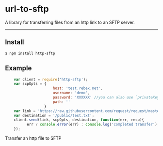 # url-to-sftp

A library for transferring files from an http link to an SFTP server.  

-----

## Install

    $ npm install http-sftp

## Example

```js
    var client = require('http-sftp');
    var scpOpts = {
                      host: 'test.rebex.net',
                      username: 'demo',
                      password: 'XXXXXX' //you can also use `privateKey` with a key file and omit password
                      path: ''
                  }
    var link = 'https://raw.githubusercontent.com/request/request/master/README.md';
    var destination = '/public/test.txt';
    client.send(link, scpOpts, destination, function(err, resp){
          err ? console.error(err) : console.log('completed transfer');  
    });
```
Transfer an http file to SFTP
